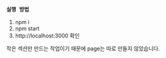 ### `실행 방법`

1. npm i
2. npm start
3. http://localhost:3000 확인

작은 섹션만 만드는 작업이기 때문에 page는 따로 만들지 않았습니다.
